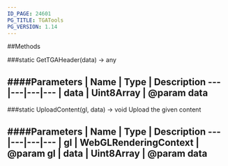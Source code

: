 ```yaml
---
ID_PAGE: 24601
PG_TITLE: TGATools
PG_VERSION: 1.14
---
```




##Methods

###static GetTGAHeader(data) &rarr; any

####Parameters
 | Name | Type | Description
---|---|---|---
 | data | Uint8Array | @param data
---

###static UploadContent(gl, data) &rarr; void
Upload the given content

####Parameters
 | Name | Type | Description
---|---|---|---
 | gl | WebGLRenderingContext | @param gl
 | data | Uint8Array | @param data
---
